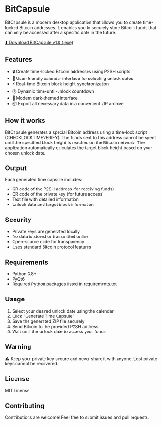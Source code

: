 # BitCapsule

BitCapsule is a modern desktop application that allows you to create time-locked Bitcoin addresses. It enables you to securely store Bitcoin funds that can only be accessed after a specific date in the future.

[⬇️ Download BitCapsule v1.0 (.exe)](https://github.com/Vikkingg13/BitCapsule/releases/download/1.0/BitCapsule.exe)

## Features
- 🔒 Create time-locked Bitcoin addresses using P2SH scripts
- 📅 User-friendly calendar interface for selecting unlock dates
- ⚡ Real-time Bitcoin block height synchronization
- 🕒 Dynamic time-until-unlock countdown
- 🎨 Modern dark-themed interface
- 📦 Export all necessary data in a convenient ZIP archive

## How it works
BitCapsule generates a special Bitcoin address using a time-lock script (CHECKLOCKTIMEVERIFY). The funds sent to this address cannot be spent until the specified block height is reached on the Bitcoin network. The application automatically calculates the target block height based on your chosen unlock date.

## Output
Each generated time capsule includes:
- QR code of the P2SH address (for receiving funds)
- QR code of the private key (for future access)
- Text file with detailed information
- Unlock date and target block information

## Security
- Private keys are generated locally
- No data is stored or transmitted online
- Open-source code for transparency
- Uses standard Bitcoin protocol features

## Requirements
- Python 3.8+
- PyQt6
- Required Python packages listed in requirements.txt

## Usage
1. Select your desired unlock date using the calendar
2. Click "Generate Time Capsule"
3. Save the generated ZIP file securely
4. Send Bitcoin to the provided P2SH address
5. Wait until the unlock date to access your funds

## Warning
⚠️ Keep your private key secure and never share it with anyone. Lost private keys cannot be recovered.

## License
MIT License

## Contributing
Contributions are welcome! Feel free to submit issues and pull requests.
